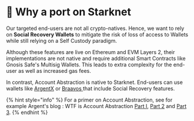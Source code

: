 # 💠 Why a port on Starknet

Our targeted end-users are not all crypto-natives. Hence, we want to rely on **Social Recovery Wallets** to mitigate the risk of loss of access to Wallets while still relying on a Self Custody paradigm.

Although these features are live on Ethereum and EVM Layers 2, their implementations are not native and require additional Smart Contracts like Gnosis Safe's Multisig Wallets. This leads to extra complexity for the end-user as well as increased gas fees.

In contrast, Account Abstraction is native to Starknet. End-users can use wallets like [ArgentX](https://www.argent.xyz/argent-x/) or [Braavos ](https://braavos.app/)that include Social Recovery features.&#x20;

{% hint style="info" %}
For a primer on Account Abstraction, see for example Argent's blog : WTF is Account Abstraction [Part I](https://www.argent.xyz/blog/wtf-is-account-abstraction/), [Part 2](https://www.argent.xyz/blog/part-2-wtf-is-account-abstraction/) and [Part 3](https://www.argent.xyz/blog/part-3-wtf-is-account-abstraction/).
{% endhint %}
